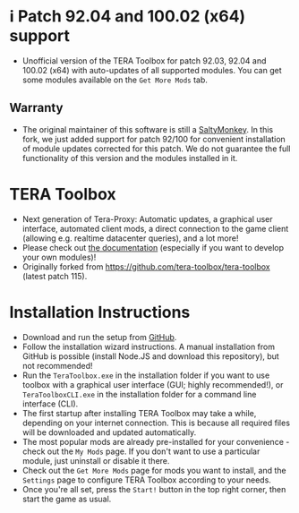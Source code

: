 # :information_source: Patch 92.04 and 100.02 (x64) support

* Unofficial version of the TERA Toolbox for patch 92.03, 92.04 and 100.02 (x64) with auto-updates of all supported modules. You can get some modules available on the `Get More Mods` tab.

## Warranty

* The original maintainer of this software is still a [SaltyMonkey](https://github.com/SaltyMonkey). In this fork, we just added support for patch 92/100 for convenient installation of module updates corrected for this patch. We do not guarantee the full functionality of this version and the modules installed in it.

# TERA Toolbox
* Next generation of Tera-Proxy: Automatic updates, a graphical user interface, automated client mods, a direct connection to the game client (allowing e.g. realtime datacenter queries), and a lot more!
* Please check out [the documentation](doc/main.md) (especially if you want to develop your own modules)!
* Originally forked from https://github.com/tera-toolbox/tera-toolbox (latest patch 115).

# Installation Instructions
* Download and run the setup from [GitHub](https://github.com/tera-private-toolbox/tera-toolbox/releases/download/teratoolbox-setup/TeraToolboxSetup.exe).
* Follow the installation wizard instructions. A manual installation from GitHub is possible (install Node.JS and download this repository), but not recommended!
* Run the `TeraToolbox.exe` in the installation folder if you want to use toolbox with a graphical user interface (GUI; highly recommended!), or `TeraToolboxCLI.exe` in the installation folder for a command line interface (CLI).
* The first startup after installing TERA Toolbox may take a while, depending on your internet connection. This is because all required files will be downloaded and updated automatically.
* The most popular mods are already pre-installed for your convenience - check out the `My Mods` page. If you don't want to use a particular module, just uninstall or disable it there.
* Check out the `Get More Mods` page for mods you want to install, and the `Settings` page to configure TERA Toolbox according to your needs.
* Once you're all set, press the `Start!` button in the top right corner, then start the game as usual.
